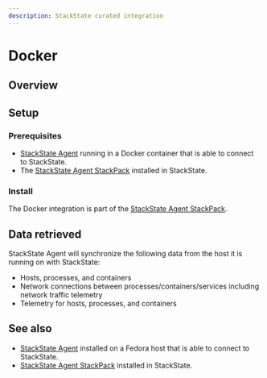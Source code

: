 ```yaml
---
description: StackState curated integration
---
```


# Docker

## Overview

## Setup

### Prerequisites
 
* [StackState Agent](/setup/agent/docker.md) running in a Docker container that is able to connect to StackState.
* The [StackState Agent StackPack](/stackpacks/integrations/agent.md) installed in StackState.

### Install

The Docker integration is part of the [StackState Agent StackPack](/stackpacks/integrations/agent.md).

## Data retrieved

StackState Agent will synchronize the following data from the host it is running on with StackState:

* Hosts, processes, and containers
* Network connections between processes/containers/services including network traffic telemetry
* Telemetry for hosts, processes, and containers


## See also

* [StackState Agent](/setup/agent/docker.md) installed on a Fedora host that is able to connect to StackState.
* [StackState Agent StackPack](/stackpacks/integrations/agent.md) installed in StackState.
